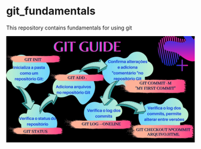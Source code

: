 # git_fundamentals
This repository contains fundamentals for using git

<p align="center">
  <img src="git guide.jpg" width="850" title="git guide">
</p>

